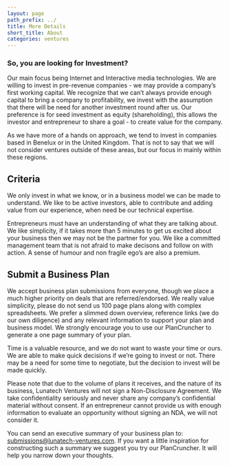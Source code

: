 ```yaml
---
layout: page
path_prefix: ../
title: More Details
short_title: About
categories: ventures
---
```



### So, you are looking for Investment?

Our main focus being Internet and Interactive media technologies. We are willing to invest in pre-revenue companies - we may provide a company’s first working capital. We recognize that we can’t always provide enough capital to bring a company to profitability, we invest with the assumption that there will be need for another investment round after us. Our preference is for seed investment as equity (shareholding), this allows the investor and entrepreneur to share a goal - to create value for the company.

As we have more of a hands on approach, we tend to invest in companies based in Benelux or in the United Kingdom. That is not to say that we will not consider ventures outside of these areas, but our focus in mainly within these regions.

## Criteria
We only invest in what we know, or in a business model we can be made to understand. We like to be active investors, able to contribute and adding value from our experience, when need be our technical expertise.

Entrepreneurs must have an understanding of what they are talking about. We like simplicity, if it takes more than 5 minutes to get us excited about your business then we may not be the partner for you. We like a committed management team that is not afraid to make decisons and follow on with action. A sense of humour and non fragile ego’s are also a premium.

## Submit a Business Plan
We accept business plan submissions from everyone, though we place a much higher priority on deals that are referred/endorsed. We really value simplicity, please do not send us 100 page plans along with complex spreadsheets. We prefer a slimmed down overview, reference links (we do our own diligence) and any relevant information to support your plan and business model. We strongly encourage you to use our PlanCruncher to generate a one page summary of your plan.

Time is a valuable resource, and we do not want to waste your time or ours. We are able to make quick decisions if we’re going to invest or not. There may be a need for some time to negotiate, but the decision to invest will be made quickly.

Please note that due to the volume of plans it receives, and the nature of its business, Lunatech Ventures will not sign a Non-Disclosure Agreement. We take confidentiality seriously and never share any company’s confidential material without consent. If an entrepreneur cannot provide us with enough information to evaluate an opportunity without signing an NDA, we will not consider it.

You can send an executive summary of your business plan to: submissions@lunatech-ventures.com. If you want a little inspiration for constructing such a summary we suggest you try our PlanCruncher. It will help you narrow down your thoughts.

